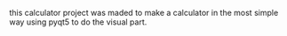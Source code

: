 this calculator project was maded to make a calculator in the most simple way using pyqt5 to do the visual part.